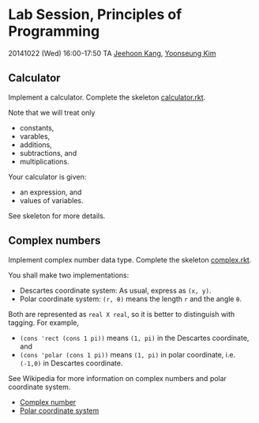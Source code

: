 # Lab Session, Principles of Programming #

20141022 (Wed) 16:00-17:50
TA [Jeehoon Kang](http://sf.snu.ac.kr/jeehoon.kang), [Yoonseung Kim](http://sf.snu.ac.kr/yskim)

## Calculator ##

Implement a calculator. Complete the skeleton
[calculator.rkt](calculator.rkt).

Note that we will treat only

- constants,
- varables,
- additions,
- subtractions, and
- multiplications.

Your calculator is given:
- an expression, and
- values of variables.

See skeleton for more details.

## Complex numbers ##

Implement complex number data type. Complete the skeleton
[complex.rkt](complex.rkt).

You shall make two implementations:

- Descartes coordinate system: As usual, express as ```(x, y)```.
- Polar coordinate system: ```(r, θ)``` means the length ```r``` and
the angle ```θ```.

Both are represented as ```real X real```, so it is better to
distinguish with tagging. For example,

- ```(cons 'rect (cons 1 pi))``` means ```(1, pi)``` in the Descartes
  coordinate, and
- ```(cons 'polar (cons 1 pi))``` means ```(1, pi)``` in polar
coordinate, i.e. ```(-1,0)``` in Descartes coordinate.

See Wikipedia for more information on complex numbers and polar
coordinate system.

- [Complex number](http://en.wikipedia.org/wiki/Complex_number)
- [Polar coordinate system](http://en.wikipedia.org/wiki/Polar_coordinate_system)
